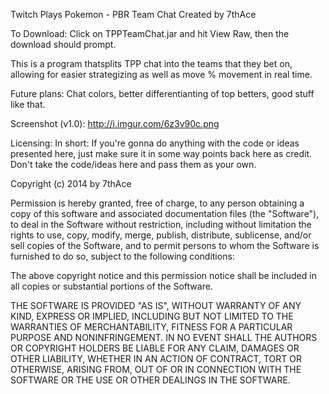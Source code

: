 Twitch Plays Pokemon - PBR Team Chat
Created by 7thAce

To Download: Click on TPPTeamChat.jar and hit View Raw, then the download should prompt.

This is a program thatsplits TPP chat into the teams that they bet on, allowing for easier strategizing as well as move % movement in real time.

Future plans: Chat colors, better differentianting of top betters, good stuff like that.

Screenshot (v1.0): http://i.imgur.com/6z3v90c.png


 
 
 
 
 
 



Licensing:
In short: If you're gonna do anything with the code or ideas presented here, just make sure it in some way points back here as credit.  Don't take the code/ideas here and pass them as your own.  

Copyright (c) 2014 by 7thAce

Permission is hereby granted, free of charge, to any person obtaining a copy
of this software and associated documentation files (the "Software"), to deal
in the Software without restriction, including without limitation the rights
to use, copy, modify, merge, publish, distribute, sublicense, and/or sell
copies of the Software, and to permit persons to whom the Software is
furnished to do so, subject to the following conditions:

The above copyright notice and this permission notice shall be included in all
copies or substantial portions of the Software.

THE SOFTWARE IS PROVIDED "AS IS", WITHOUT WARRANTY OF ANY KIND, EXPRESS OR
IMPLIED, INCLUDING BUT NOT LIMITED TO THE WARRANTIES OF MERCHANTABILITY,
FITNESS FOR A PARTICULAR PURPOSE AND NONINFRINGEMENT. IN NO EVENT SHALL THE
AUTHORS OR COPYRIGHT HOLDERS BE LIABLE FOR ANY CLAIM, DAMAGES OR OTHER
LIABILITY, WHETHER IN AN ACTION OF CONTRACT, TORT OR OTHERWISE, ARISING FROM,
OUT OF OR IN CONNECTION WITH THE SOFTWARE OR THE USE OR OTHER DEALINGS IN THE
SOFTWARE.
